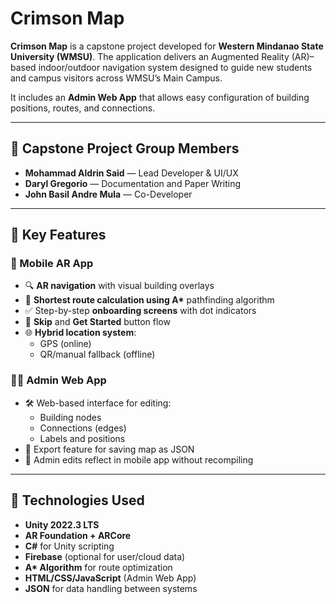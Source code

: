 # Crimson Map

**Crimson Map** is a capstone project developed for **Western Mindanao State University (WMSU)**. The application delivers an Augmented Reality (AR)–based indoor/outdoor navigation system designed to guide new students and campus visitors across WMSU’s Main Campus. 

It includes an **Admin Web App** that allows easy configuration of building positions, routes, and connections.

---

## 👥 Capstone Project Group Members

- **Mohammad Aldrin Said** — Lead Developer & UI/UX
- **Daryl Gregorio** — Documentation and Paper Writing  
- **John Basil Andre Mula** — Co-Developer

---

## 🚀 Key Features

### 📱 Mobile AR App
- 🔍 **AR navigation** with visual building overlays
- 📍 **Shortest route calculation using A\*** pathfinding algorithm
- ✅ Step-by-step **onboarding screens** with dot indicators
- 🔁 **Skip** and **Get Started** button flow
- 🌐 **Hybrid location system**:
  - GPS (online)
  - QR/manual fallback (offline)  

### 🧑‍💻 Admin Web App
- 🛠 Web-based interface for editing:
  - Building nodes
  - Connections (edges)
  - Labels and positions
- 💾 Export feature for saving map as JSON
- 🔄 Admin edits reflect in mobile app without recompiling

---

## 🧪 Technologies Used

- **Unity 2022.3 LTS**
- **AR Foundation + ARCore**
- **C#** for Unity scripting
- **Firebase** (optional for user/cloud data)
- **A\* Algorithm** for route optimization
- **HTML/CSS/JavaScript** (Admin Web App)
- **JSON** for data handling between systems
